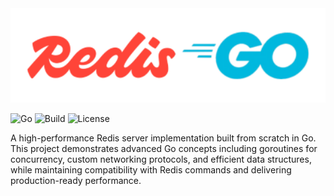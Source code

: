 <div align="center">
  <img src="assets/banner.png" alt="Redis in Go Banner" width="600" style="max-width: 100%; height: auto;"/>
</div>

![Go](https://img.shields.io/badge/Go-1.21+-00ADD8?style=for-the-badge&logo=go)
![Build](https://img.shields.io/badge/build-passing-brightgreen?style=for-the-badge&logo=github)
![License](https://img.shields.io/badge/license-MIT-blue?style=for-the-badge)

A high-performance Redis server implementation built from scratch in Go. This project demonstrates advanced Go concepts including goroutines for concurrency, custom networking protocols, and efficient data structures, while maintaining compatibility with Redis commands and delivering production-ready performance.
